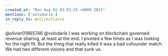 ```yaml
---
created_at: "Mon Aug 02 03:52:25 +0000 2021"
mentions: ['volodarik']
in_reply_to: @olicestlavie
---
```


@olivier01865746 @volodarik I was working on blockchain governed revenue sharing, at least at the end. I pivoted a few times as I was looking for the right fit. But the thing that really killed it was a bad cofounder match. We had two different visions and that sunk us.